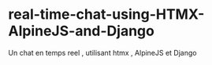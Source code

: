 # real-time-chat-using-HTMX-AlpineJS-and-Django
Un chat en temps reel , utilisant htmx , AlpineJS et Django
